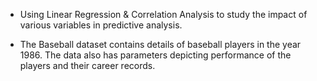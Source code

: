 - Using Linear Regression & Correlation Analysis to study the impact of various variables in predictive analysis.

- The Baseball dataset contains details of baseball players in the year 1986. The data also has
parameters depicting performance of the players and their career records.
